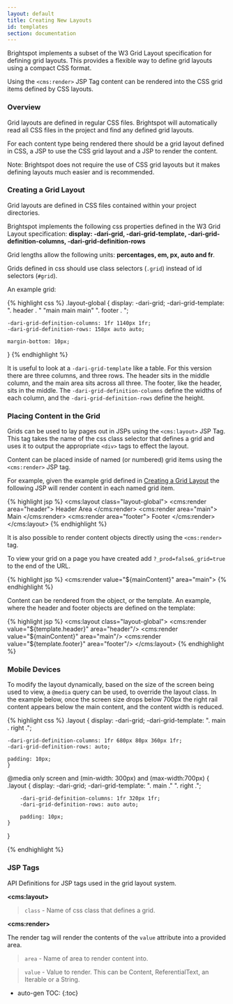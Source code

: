 ```yaml
---
layout: default
title: Creating New Layouts
id: templates
section: documentation
---
```


<div markdown="1" class="span8">

Brightspot implements a subset of the W3 Grid Layout specification for defining grid layouts. This provides a flexible way to define grid layouts using a compact CSS format. 

Using the `<cms:render>` JSP Tag content can be rendered into the CSS grid items defined by CSS layouts.

### Overview

Grid layouts are defined in regular CSS files. Brightspot will automatically read all
CSS files in the project and find any defined grid layouts.

For each content type being rendered there should be a grid layout defined in
CSS, a JSP to use the CSS grid layout and a JSP to render the content.

Note: Brightspot does not require the use of CSS grid layouts but it makes defining
layouts much easier and is recommended.

### Creating a Grid Layout

Grid layouts are defined in CSS files contained within your project
directories. 

Brightspot implements the following css properties defined in 
the W3 Grid Layout specification: **display: -dari-grid, -dari-grid-template, -dari-grid-definition-columns, -dari-grid-definition-rows**

Grid lengths allow the following units: **percentages, em, px, auto and fr**.

Grids defined in css should use class selectors (`.grid`) instead of id selectors (`#grid`). 

An example grid:

{% highlight css %}
.layout-global {
    display: -dari-grid;
    -dari-grid-template: ".    header  .   "
                  		  "main  main   main"
                         ".    footer  .   ";
 
    -dari-grid-definition-columns: 1fr 1140px 1fr;
    -dari-grid-definition-rows: 158px auto auto;

    margin-bottom: 10px;
}
{% endhighlight %}

It is useful to look at a `-dari-grid-template` like a table. For this version there are three columns, and three rows. The header sits in the middle column, and the main area sits across all three. The footer, like the header, sits in the middle. The `-dari-grid-definition-columns` define the widths of each column, and the `-dari-grid-definition-rows` define the height.

### Placing Content in the Grid

Grids can be used to lay pages out in JSPs using the `<cms:layout>` JSP Tag.
This tag takes the name of the css class selector that defines a grid and uses it to
output the appropriate `<div>` tags to effect the layout.

Content can be placed inside of named (or numbered) grid items using the
`<cms:render>` JSP tag.

For example, given the example grid defined in [Creating a Grid
Layout](#creating-a-grid-layout) the following JSP will render content in
each named grid item.

{% highlight jsp %}
<cms:layout class="layout-global">
    <cms:render area="header">
        Header Area
    </cms:render>
    <cms:render area="main">
        Main
    </cms:render>
    <cms:render area="footer">
        Footer
    </cms:render>
</cms:layout>
{% endhighlight %}

It is also possible to render content objects directly using the `<cms:render>` tag.

To view your grid on a page you have created add `?_prod=false&_grid=true` to the end of the URL.

{% highlight jsp %}
<cms:render value="${mainContent}" area="main">
{% endhighlight %}

Content can be rendered from the object, or the template. An example, where the header and footer objects are defined on the template:

{% highlight jsp %}
<cms:layout class="layout-global">
    <cms:render value="${template.header}" area="header"/>
    <cms:render value="${mainContent}" area="main"/>
    <cms:render value="${template.footer}" area="footer"/>
</cms:layout>
{% endhighlight %}

### Mobile Devices

To modify the layout dynamically, based on the size of the screen being used to view, a `@media` query can be used, to override the layout class. In the example below, once the screen size drops below 700px the right rail content appears below the main content, and the content width is reduced.

{% highlight css %}
.layout {
    display: -dari-grid;
    -dari-grid-template: ". main . right .";
 
    -dari-grid-definition-columns: 1fr 680px 80px 360px 1fr;
    -dari-grid-definition-rows: auto;

    padding: 10px;
    }

@media only screen and (min-width: 300px) and (max-width:700px) {
        .layout {
        display: -dari-grid;
        -dari-grid-template: ".  main    ."
                             ".  right   .";
     
        -dari-grid-definition-columns: 1fr 320px 1fr;
        -dari-grid-definition-rows: auto auto;

        padding: 10px;
    }
}

{% endhighlight %}



### JSP Tags

API Definitions for JSP tags used in the grid layout system.

**&lt;cms:layout&gt;**

> `class` - Name of css class that defines a grid.

**&lt;cms:render&gt;**

The render tag will render the contents of the `value` attribute into a
provided area.

> `area` - Name of area to render content into.

> `value` - Value to render. This can be Content, ReferentialText, an Iterable or a String. 


</div>

<div class="span4 dari-docs-sidebar">
<div markdown="1" style="position:scroll;" class="well sidebar-nav">


* auto-gen TOC:
{:toc}

</div>
</div>
